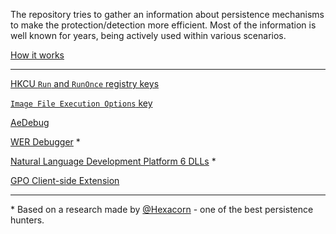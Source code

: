 The repository tries to gather an information about persistence mechanisms to make the protection/detection more efficient. Most of the information is well known for years, being actively used within various scenarios. 

[How it works](https://persistence-info.github.io/HowItWorks.html)

* * *

[HKCU `Run` and `RunOnce` registry keys](Data/run.html) 

<!-- [HKLM `Run` and `RunOnce` registry keys](Data/runonce.html) -->

[`Image File Execution Options` key](Data/ifeo.html) 

[AeDebug](Data/aedebug.md)

[WER Debugger](Data/wer_debugger.md) *

[Natural Language Development Platform 6 DLLs](Data/naturallanguage6.md) *

[GPO Client-side Extension](Data/gpoextension.md)

* * *

\* Based on a research made by [@Hexacorn](https://twitter.com/Hexacorn) - one of the best persistence hunters.
